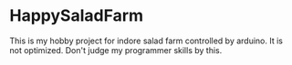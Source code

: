 # HappySaladFarm
This is my hobby project for indore salad farm controlled by arduino.
It is not optimized. Don't judge my programmer skills by this.
